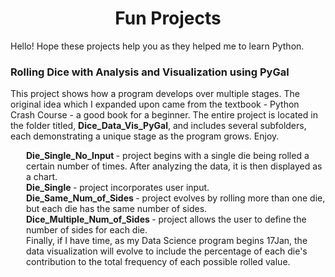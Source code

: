 <!DOCTYPE html>

<!---
Fun projects that helped me to learn python
-->


<!--- Title and metadata -->
<html>
<head>
    <meta charset="UTF-8">
    <meta name="description" content="Python Projects for Beginners">
    <meta name="keywords" content="Python, Projects, Novice, Noob, Newbie, Coding, Programmer">
    <meta name="author" content="Keith Stateson, Enduring Writer, Sing Fighter">
    <meta name="viewport" content="width=device-width, initial-scale=1.0">
    <h1 align="center">
        Fun Projects
    </h1>
</head>

<p>Hello! Hope these projects help you as they helped me to learn Python.</p>


<!--- Project Heading for Dice_Data_Vis_PyGal -->
<head>
    <h3 align="left">
    Rolling Dice with Analysis and Visualization using PyGal
    </h3>
</head>

<p>This project shows how a program develops over multiple stages. The original idea which I expanded upon came from the textbook - Python Crash Course - a good book for a beginner. The entire project is located in the folder titled, <b>Dice_Data_Vis_PyGal</b>, and includes several subfolders, each demonstrating a unique stage as the program grows. Enjoy.
</p>

<body>
<p style="margin-left: 25px;">
    <b> Die_Single_No_Input </b> - project begins with a single die being rolled a certain number of times. After analyzing the data, it is then displayed as a chart.
    <br>    
    <b> Die_Single </b> - project incorporates user input.
    <br>
    <b> Die_Same_Num_of_Sides </b> - project evolves by rolling more than one die, but each die has the same number of sides.
    <br>
    <b> Dice_Multiple_Num_of_Sides </b> - project allows the user to define the number of sides for each die.
    <br>
    Finally, if I have time, as my Data Science program begins 17Jan, the data visualization will evolve to include the percentage of each die's contribution to the total frequency of each possible rolled value.
</p>
